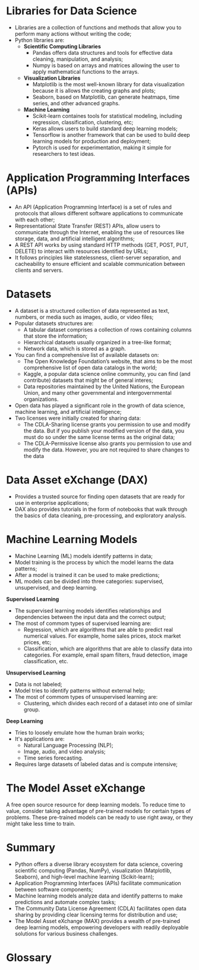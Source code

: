 # Libraries for Data Science

 - Libraries are a collection of functions and methods that allow you to perform many actions without writing the code;
 - Python libraries are:
    - **Scientific Computing Libraries**
        - Pandas offers data structures and tools for effective data cleaning, manipulation, and analysis;
        - Numpy is based on arrays and matrices allowing the user to apply mathematical functions to the arrays.
    - **Visualization Libraries**
        - Matplotlib is the most well-known library for data visualization because it is allows the creating graphs and plots;
        - Seaborn, based on Matplotlib, can generate heatmaps, time series, and other advanced graphs.
    - **Machine Learning**
        - Scikit-learn containes tools for statistical modeling, including regression, classification, clustering, etc;
        - Keras allows users to build standard deep learning models;
        - Tensorflow is another framework that can be used to build deep learning models for production and deployment;
        - Pytorch is used for experimentation, making it simple for researchers to test ideas.
    
# Application Programming Interfaces (APIs)

 - An API (Application Programming Interface) is a set of rules and protocols that allows different software applications to communicate with each other;
 - Representational State Transfer (REST) APIs, allow users to communicate through the Internet, enabling the use of resources like storage, data, and artificial intelligent algorithms;
 - A REST API works by using standard HTTP methods (GET, POST, PUT, DELETE) to interact with resources identified by URLs;
 - It follows principles like statelessness, client-server separation, and cacheability to ensure efficient and scalable communication between clients and servers.

# Datasets

 - A dataset is a structured collection of data represented as text, numbers, or media such as images, audio, or video files;
 - Popular datasets structures are:
    - A tabular dataset comprises a collection of rows containing columns that store the information;
    - Hierarchical datasets usually organized in a tree-like format;
    - Network data, which is stored as a graph.
 - You can find a comprehensive list of available datasets on:
    - The Open Knowledge Foundation’s website, that aims to be the most comprehensive list of open data catalogs in the world;
    - Kaggle, a popular data science online community, you can find (and contribute) datasets that might be of general interes;
    - Data repositories maintained by the United Nations, the European Union, and many other governmental and intergovernmental organizations.
 - Open data has played a significant role in the growth of data science, machine learning, and artificial intelligence;
 - Two licenses were initially created for sharing data: 
    - The CDLA-Sharing license grants you permission to use and modify the data. But if you publish your modified version of the data, you must do so under the same license terms as the original data;
    - The CDLA-Permissive license also grants you permission to use and modify the data. However, you are not required to share changes to the data​

# Data Asset eXchange (DAX)

 - Provides a trusted source for finding open datasets that are ready for use in enterprise applications;
 - DAX also provides tutorials in the form of notebooks that walk through the basics of data cleaning, pre-processing, and exploratory analysis.
 
# Machine Learning Models

 - Machine Learning (ML) models identify patterns in data;
 - Model training is the process by which the model learns the data patterns;
 - After a model is trained it can be used to make predictions;
 - ML models can be divided into three categories: supervised, unsupervised, and deep learning.

**Supervised Learning**

 - The supervised learning models identifies relationships and dependencies between the input data and the correct output;
 - The most of commom types of supervised learning are:
    - Regression, which are algorithms that are able to predict real numerical values. For example, home sales prices, stock market prices, etc;
    - Classification, which are algorithms that are able to classify data into categories. For example, email spam filters, fraud detection, image classification, etc.

**Unsupervised Learning**

 - Data is not labeled;
 - Model tries to identify patterns without external help;
 - The most of commom types of unsupervised learning are:
    - Clustering, which divides each record of a dataset into one of similar group.

**Deep Learning**

 - Tries to loosely emulate how the human brain works;
 - It's applications are:
    - Natural Language Processing (NLP);
    - Image, audio, and video analysis;
    - Time series forecasting.
 - Requires large datasets of labeled datas and is compute intensive;

# The Model Asset eXchange

A free open source resource for deep learning models. To reduce time to value, consider taking advantage of pre-trained models for certain types of problems. These pre-trained models can be ready to use right away, or they might take less time to train.

# Summary

 - Python offers a diverse library ecosystem for data science, covering scientific computing (Pandas, NumPy), visualization (Matplotlib, Seaborn), and high-level machine learning (Scikit-learn);
 - Application Programming Interfaces (APIs) facilitate communication between software components;
 - Machine learning models analyze data and identify patterns to make predictions and automate complex tasks;
 - The Community Data License Agreement (CDLA) facilitates open data sharing by providing clear licensing terms for distribution and use;
 - The Model Asset eXchange (MAX) provides a wealth of pre-trained deep learning models, empowering developers with readily deployable solutions for various business challenges.

# Glossary